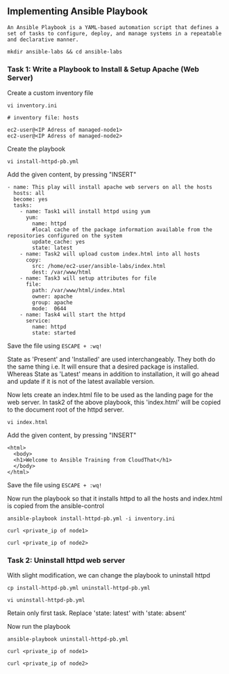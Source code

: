 ## Implementing Ansible Playbook

`An Ansible Playbook is a YAML-based automation script that defines a set of tasks to configure, deploy, and manage systems in a repeatable and declarative manner.`

```
mkdir ansible-labs && cd ansible-labs
```

### Task 1: Write a Playbook to Install & Setup Apache (Web Server)
Create a custom inventory file
```
vi inventory.ini
```
```
# inventory file: hosts

ec2-user@<IP Adress of managed-node1>
ec2-user@<IP Adress of managed-node2>
```
Create the playbook
```
vi install-httpd-pb.yml
```
Add the given content, by pressing "INSERT"
```
- name: This play will install apache web servers on all the hosts
  hosts: all
  become: yes
  tasks:
    - name: Task1 will install httpd using yum
      yum:
        name: httpd
        #local cache of the package information available from the repositories configured on the system
        update_cache: yes
        state: latest
    - name: Task2 will upload custom index.html into all hosts
      copy:
        src: /home/ec2-user/ansible-labs/index.html
        dest: /var/www/html
    - name: Task3 will setup attributes for file
      file:
        path: /var/www/html/index.html
        owner: apache
        group: apache
        mode:  0644
    - name: Task4 will start the httpd
      service:
        name: httpd
        state: started
```
Save the file using `ESCAPE + :wq!`

State as 'Present' and 'Installed' are used interchangeably. They both do the same thing i.e. It 
will ensure that a desired package is installed. Whereas State as 'Latest' means in addition
to installation, it will go ahead and update if it is not of the latest available version.

Now lets create an index.html file to be used as the landing page for the web server.
In task2 of the above playbook, this 'index.html' will be copied to the document root of the 
httpd server.
```
vi index.html
```

Add the given content, by pressing "INSERT" 
```
<html>
  <body>
  <h1>Welcome to Ansible Training from CloudThat</h1>
  </body>
</html>
```
Save the file using `ESCAPE + :wq!`

Now run the playbook so that it installs httpd to all the hosts and index.html is copied from 
the ansible-control
```
ansible-playbook install-httpd-pb.yml -i inventory.ini
```

```
curl <private_ip of node1> 
```

```
curl <private_ip of node2>
```

### Task 2: Uninstall httpd web server

With slight modification, we can change the playbook to uninstall httpd 
```
cp install-httpd-pb.yml uninstall-httpd-pb.yml
```
```
vi uninstall-httpd-pb.yml
```
Retain only first task. Replace 'state: latest' with 'state: absent'

Now run the playbook 
```
ansible-playbook uninstall-httpd-pb.yml
```
```
curl <private_ip of node1> 
```

```
curl <private_ip of node2>
```
